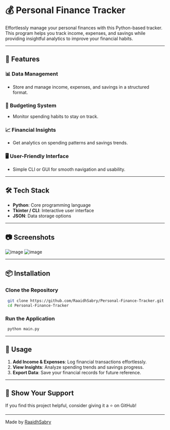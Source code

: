 # 💰 Personal Finance Tracker

Effortlessly manage your personal finances with this Python-based tracker. This program helps you track income, expenses, and savings while providing insightful analytics to improve your financial habits.

---

## 🚀 Features

### 📊 Data Management
- Store and manage income, expenses, and savings in a structured format.

### 💸 Budgeting System
- Monitor spending habits to stay on track.

### 📈 Financial Insights
- Get analytics on spending patterns and savings trends.

### 🖥️ User-Friendly Interface
- Simple CLI or GUI for smooth navigation and usability.

---

## 🛠️ Tech Stack

- **Python**: Core programming language
- **Tkinter / CLI**: Interactive user interface
- **JSON**: Data storage options

---

## 📷 Screenshots

![image](https://github.com/user-attachments/assets/46f688a6-5900-4a7f-bd76-c45d668fb3fd)
![image](https://github.com/user-attachments/assets/bd0aeeaf-b4a3-4e6c-b1a7-b47aae990f3f)

---

## 📦 Installation

### Clone the Repository
```bash
 git clone https://github.com/RaaidhSabry/Personal-Finance-Tracker.git
 cd Personal-Finance-Tracker
```

### Run the Application
```bash
 python main.py
```

---

## 📖 Usage

1. **Add Income & Expenses**: Log financial transactions effortlessly.
2. **View Insights**: Analyze spending trends and savings progress.
3. **Export Data**: Save your financial records for future reference.

---

## 🌟 Show Your Support
If you find this project helpful, consider giving it a ⭐ on GitHub!

---

Made by [RaaidhSabry](https://github.com/RaaidhSabry)

